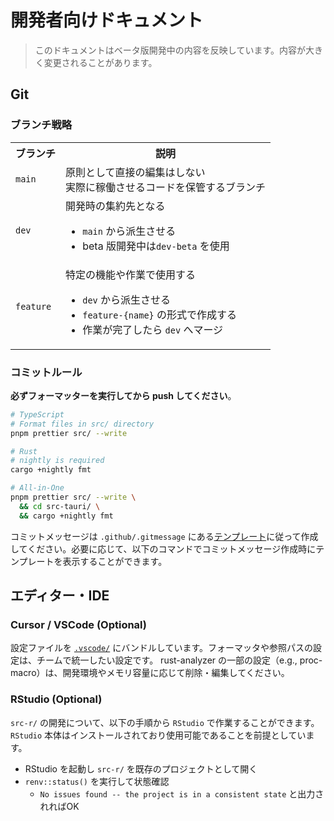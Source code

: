 # 開発者向けドキュメント

> このドキュメントはベータ版開発中の内容を反映しています。内容が大きく変更されることがあります。

## Git

### ブランチ戦略

<table>
  <tr>
    <th>ブランチ</th>
    <th>説明</th>
  </tr>
  <tr>
    <td><code>main</code></td>
    <td>
      原則として直接の編集はしない<br>
      実際に稼働させるコードを保管するブランチ
    </td>
  </tr>
  <tr>
    <td><code>dev</code></td>
    <td>
      開発時の集約先となる
      <ul>
        <li><code>main</code> から派生させる</li>
        <li>beta 版開発中は<code>dev-beta</code> を使用</li>
      </ul>
    </td>
  </tr>
  <tr>
    <td><code>feature</code></td>
    <td>
      特定の機能や作業で使用する
      <ul>
        <li><code>dev</code> から派生させる</li>
        <li><code>feature-{name}</code> の形式で作成する</li>
        <li>作業が完了したら <code>dev</code> へマージ</li>
      </ul>
    </td>
  </tr>
</table>

### コミットルール

**必ずフォーマッターを実行してから push してください**。

```bash
# TypeScript
# Format files in src/ directory
pnpm prettier src/ --write

# Rust
# nightly is required
cargo +nightly fmt

# All-in-One
pnpm prettier src/ --write \
  && cd src-tauri/ \
  && cargo +nightly fmt
```

コミットメッセージは `.github/.gitmessage` にある[テンプレート](https://github.com/stkii/sai/blob/main/.github/.gitmessage)に従って作成してください。必要に応じて、以下のコマンドでコミットメッセージ作成時にテンプレートを表示することができます。

## エディター・IDE

### Cursor / VSCode (Optional)

設定ファイルを [`.vscode/`](https://github.com/stkii/sai/blob/main/.vscode) にバンドルしています。フォーマッタや参照パスの設定は、チームで統一したい設定です。
rust-analyzer の一部の設定（e.g., proc-macro）は、開発環境やメモリ容量に応じて削除・編集してください。

### RStudio (Optional)

`src-r/` の開発について、以下の手順から `RStudio` で作業することができます。`RStudio` 本体はインストールされており使用可能であることを前提としています。

- RStudio を起動し `src-r/` を既存のプロジェクトとして開く
- `renv::status()` を実行して状態確認
  - `No issues found -- the project is in a consistent state` と出力されればOK
